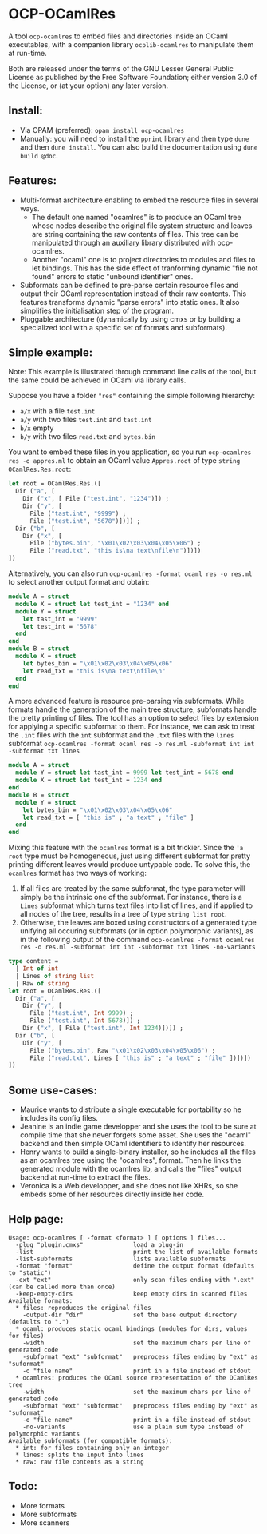 OCP-OCamlRes
============

A tool `ocp-ocamlres` to embed files and directories inside an OCaml
executables, with a companion library `ocplib-ocamlres` to manipulate
them at run-time.

Both are released under the terms of the GNU Lesser General
Public License as published by the Free Software Foundation; either
version 3.0 of the License, or (at your option) any later version.

Install:
--------

 - Via OPAM (preferred): `opam install ocp-ocamlres`
 - Manually: you will need to install the `pprint` library and then
   type `dune` and then `dune install`. You can also
   build the documentation using `dune build @doc`.

Features:
---------
  - Multi-format architecture enabling to embed the resource files in
    several ways.
    * The default one named "ocamlres" is to produce an OCaml tree
      whose nodes describe the original file system structure and
      leaves are string containing the raw contents of files. This
      tree can be manipulated through an auxiliary library distributed
      with ocp-ocamlres.
    * Another "ocaml" one is to project directories to modules and
      files to let bindings. This has the side effect of tranforming
      dynamic "file not found" errors to static "unbound identifier"
      ones.
  - Subformats can be defined to pre-parse certain resource files and
    output their OCaml representation instead of their raw
    contents. This features transforms dynamic "parse errors" into
    static ones. It also simplifies the initialisation step of the
    program.
  - Pluggable architecture (dynamically by using cmxs or by building a
    specialized tool with a specific set of formats and subformats).

Simple example:
---------------

Note: This example is illustrated through command line calls of the
tool, but the same could be achieved in OCaml via library calls.

Suppose you have a folder `"res"` containing the simple following hierarchy:
 - `a/x` with a file `test.int`
 - `a/y` with two files `test.int` and `tast.int`
 - `b/x` empty
 - `b/y` with two files `read.txt` and `bytes.bin`

You want to embed these files in you application, so you run
`ocp-ocamlres res -o appres.ml` to obtain an OCaml value `Appres.root`
of type `string OCamlRes.Res.root`:

```ocaml
let root = OCamlRes.Res.([
  Dir ("a", [
    Dir ("x", [ File ("test.int", "1234")]) ;
    Dir ("y", [
      File ("tast.int", "9999") ;
      File ("test.int", "5678")])]) ;
  Dir ("b", [
    Dir ("x", [
      File ("bytes.bin", "\x01\x02\x03\x04\x05\x06") ;
      File ("read.txt", "this is\na text\nfile\n")])])
])
```

Alternatively, you can also run `ocp-ocamlres -format ocaml res -o res.ml`
 to select another output format and obtain:

```ocaml
module A = struct
  module X = struct let test_int = "1234" end
  module Y = struct
    let tast_int = "9999"
    let test_int = "5678"
  end
end
module B = struct
  module X = struct
    let bytes_bin = "\x01\x02\x03\x04\x05\x06"
    let read_txt = "this is\na text\nfile\n"
  end
end
```

A more advanced feature is resource pre-parsing via subformats. While
formats handle the generation of the main tree structure, subfornats
handle the pretty printing of files. The tool has an option to select
files by extension for applying a specific subformat to them. For
instance, we can ask to treat the `.int` files with the `int`
subformat and the `.txt` files with the `lines` subformat
`ocp-ocamlres -format ocaml res -o res.ml -subformat int int
-subformat txt lines`

```ocaml
module A = struct
  module Y = struct let tast_int = 9999 let test_int = 5678 end
  module X = struct let test_int = 1234 end
end
module B = struct
  module Y = struct
    let bytes_bin = "\x01\x02\x03\x04\x05\x06"
    let read_txt = [ "this is" ; "a text" ; "file" ]
  end
end
```

Mixing this feature with the `ocamlres` format is a bit trickier.
Since the `'a root` type must be homogeneous, just using different
subformat for pretty printing different leaves would produce untypable
code. To solve this, the `ocamlres` format has two ways of working:
  1. If all files are treated by the same subformat, the type
     parameter will simply be the intrinsic one of the subformat. For
     instance, there is a `Lines` subformat which turns text files
     into list of lines, and if applied to all nodes of the tree,
     results in a tree of type `string list root`.
  2. Otherwise, the leaves are boxed using constructors of a generated
     type unifying all occuring subformats (or in option polymorphic
     variants), as in the following output of the command
     `ocp-ocamlres -format ocamlres res -o res.ml -subformat int int
     -subformat txt lines -no-variants`

```ocaml
type content =
  | Int of int
  | Lines of string list
  | Raw of string
let root = OCamlRes.Res.([
  Dir ("a", [
    Dir ("y", [
      File ("tast.int", Int 9999) ;
      File ("test.int", Int 5678)]) ;
    Dir ("x", [ File ("test.int", Int 1234)])]) ;
  Dir ("b", [
    Dir ("y", [
      File ("bytes.bin", Raw "\x01\x02\x03\x04\x05\x06") ;
      File ("read.txt", Lines [ "this is" ; "a text" ; "file" ])])])
])
```

Some use-cases:
---------------
 * Maurice wants to distribute a single executable for portability so
   he includes its config files.
 * Jeanine is an indie game developper and she uses the tool to be
   sure at compile time that she never forgets some asset. She uses
   the "ocaml" backend and then simple OCaml identifiers to identify her
   resources.
 * Henry wants to build a single-binary installer, so he includes all
   the files as an ocamlres tree using the "ocamlres", format. Then he
   links the generated module with the ocamlres lib, and calls the
   "files" output backend at run-time to extract the files.
 * Veronica is a Web developper, and she does not like XHRs, so she
   embeds some of her resources directly inside her code.

Help page:
----------
```
Usage: ocp-ocamlres [ -format <format> ] [ options ] files...
  -plug "plugin.cmxs"              load a plug-in
  -list                            print the list of available formats
  -list-subformats                 lists available subformats
  -format "format"                 define the output format (defaults to "static")
  -ext "ext"                       only scan files ending with ".ext" (can be called more than once)
  -keep-empty-dirs                 keep empty dirs in scanned files
Available formats:
  * files: reproduces the original files
    -output-dir "dir"              set the base output directory (defaults to ".")
  * ocaml: produces static ocaml bindings (modules for dirs, values for files)
    -width                         set the maximum chars per line of generated code
    -subformat "ext" "subformat"   preprocess files ending by "ext" as "suformat"
    -o "file name"                 print in a file instead of stdout
  * ocamlres: produces the OCaml source representation of the OCamlRes tree
    -width                         set the maximum chars per line of generated code
    -subformat "ext" "subformat"   preprocess files ending by "ext" as "suformat"
    -o "file name"                 print in a file instead of stdout
    -no-variants                   use a plain sum type instead of polymorphic variants
Available subformats (for compatible formats):
  * int: for files containing only an integer
  * lines: splits the input into lines
  * raw: raw file contents as a string
```

Todo:
-----
 - More formats
 - More subformats
 - More scanners
